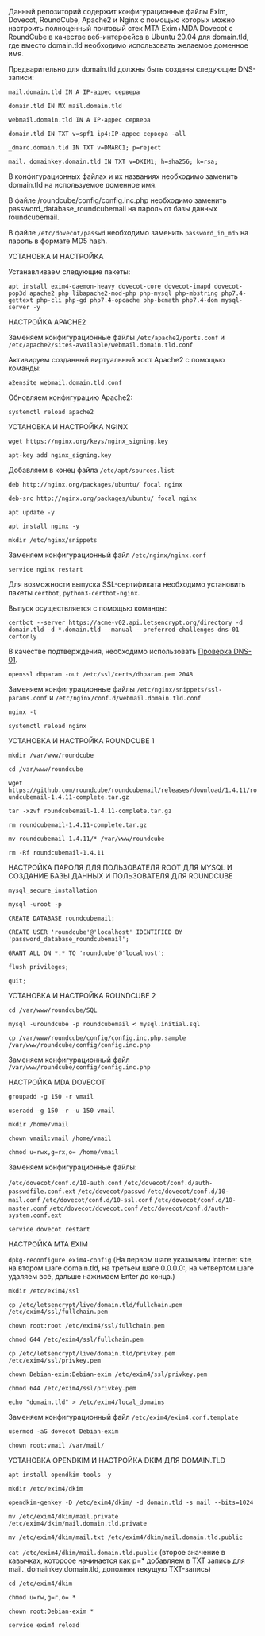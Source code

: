 Данный репозиторий содержит конфигурационные файлы Exim, Dovecot, RoundCube, Apache2 и Nginx с помощью которых можно настроить полноценный почтовый стек MTA Exim+MDA Dovecot c RoundCube в качестве веб-интерфейса в Ubuntu 20.04 для domain.tld, где вместо domain.tld необходимо использовать желаемое доменное имя.

Предварительно для domain.tld должны быть созданы следующие DNS-записи:

```
mail.domain.tld IN A IP-адрес сервера

domain.tld IN MX mail.domain.tld

webmail.domain.tld IN A IP-адрес сервера

domain.tld IN TXT v=spf1 ip4:IP-адрес сервера -all

_dmarc.domain.tld IN TXT v=DMARC1; p=reject

mail._domainkey.domain.tld IN TXT v=DKIM1; h=sha256; k=rsa; 
```

В конфигурационных файлах и их названиях необходимо заменить domain.tld на используемое доменное имя.

В файле /roundcube/config/config.inc.php необходимо заменить password_database_roundcubemail на пароль от базы данных roundcubemail.

В файле `/etc/dovecot/passwd` необходимо заменить `password_in_md5` на пароль в формате MD5 hash.






УСТАНОВКА И НАСТРОЙКА 

Устанавливаем следующие пакеты:

`apt install exim4-daemon-heavy dovecot-core dovecot-imapd dovecot-pop3d apache2 php libapache2-mod-php php-mysql php-mbstring php7.4-gettext php-cli php-gd php7.4-opcache php-bcmath php7.4-dom mysql-server -y`





НАСТРОЙКА APACHE2

Заменяем конфигурационные файлы `/etc/apache2/ports.conf` и `/etc/apache2/sites-available/webmail.domain.tld.conf`

Активируем созданный виртуальный хост Apache2 с помощью команды:

`a2ensite webmail.domain.tld.conf`

Обновляем конфигурацию Apache2:

`systemctl reload apache2`





УСТАНОВКА И НАСТРОЙКА NGINX

`wget https://nginx.org/keys/nginx_signing.key`

`apt-key add nginx_signing.key`

Добавляем в конец файла `/etc/apt/sources.list`

`deb http://nginx.org/packages/ubuntu/ focal nginx`

`deb-src http://nginx.org/packages/ubuntu/ focal nginx`

`apt update -y`

`apt install nginx -y`

`mkdir /etc/nginx/snippets`

Заменяем конфигурационный файл `/etc/nginx/nginx.conf`

`service nginx restart`

Для возможности выпуска SSL-сертификата необходимо установить пакеты `certbot`, `python3-certbot-nginx`.

Выпуск осуществляется с помощью команды:

```
certbot --server https://acme-v02.api.letsencrypt.org/directory -d domain.tld -d *.domain.tld --manual --preferred-challenges dns-01 certonly
```

В качестве подтверждения, необходимо использовать [Проверка DNS-01](https://letsencrypt.org/ru/docs/challenge-types/).

`openssl dhparam -out /etc/ssl/certs/dhparam.pem 2048`

Заменяем конфигурационные файлы `/etc/nginx/snippets/ssl-params.conf` и `/etc/nginx/conf.d/webmail.domain.tld.conf`

`nginx -t`

`systemctl reload nginx`





УСТАНОВКА И НАСТРОЙКА ROUNDCUBE 1

`mkdir /var/www/roundcube`

`cd /var/www/roundcube`

`wget https://github.com/roundcube/roundcubemail/releases/download/1.4.11/roundcubemail-1.4.11-complete.tar.gz`

`tar -xzvf roundcubemail-1.4.11-complete.tar.gz`

`rm roundcubemail-1.4.11-complete.tar.gz`

`mv roundcubemail-1.4.11/* /var/www/roundcube`

`rm -Rf roundcubemail-1.4.11`




НАСТРОЙКА ПАРОЛЯ ДЛЯ ПОЛЬЗОВАТЕЛЯ ROOT ДЛЯ MYSQL И СОЗДАНИЕ БАЗЫ ДАННЫХ И ПОЛЬЗОВАТЕЛЯ ДЛЯ ROUNDCUBE

`mysql_secure_installation`

`mysql -uroot -p`

`CREATE DATABASE roundcubemail;`

`CREATE USER 'roundcube'@'localhost' IDENTIFIED BY 'password_database_roundcubemail';`

`GRANT ALL ON *.* TO 'roundcube'@'localhost';`

`flush privileges;`

`quit;`





УСТАНОВКА И НАСТРОЙКА ROUNDCUBE 2

`cd /var/www/roundcube/SQL`

`mysql -uroundcube -p roundcubemail < mysql.initial.sql`

`cp /var/www/roundcube/config/config.inc.php.sample /var/www/roundcube/config/config.inc.php`

Заменяем конфигурационный файл `/var/www/roundcube/config/config.inc.php`




НАСТРОЙКА MDA DOVECOT

`groupadd -g 150 -r vmail`

`useradd -g 150 -r -u 150 vmail`

`mkdir /home/vmail`

`chown vmail:vmail /home/vmail`

`chmod u=rwx,g=rx,o= /home/vmail`

Заменяем конфигурационные файлы:

`/etc/dovecot/conf.d/10-auth.conf`
`/etc/dovecot/conf.d/auth-passwdfile.conf.ext`
`/etc/dovecot/passwd`
`/etc/dovecot/conf.d/10-mail.conf`
`/etc/dovecot/conf.d/10-ssl.conf`
`/etc/dovecot/conf.d/10-master.conf`
`/etc/dovecot/dovecot.conf`
`/etc/dovecot/conf.d/auth-system.conf.ext`

`service dovecot restart`

НАСТРОЙКА MTA EXIM

`dpkg-reconfigure exim4-config` (На первом шаге указываем internet site, на втором шаге domain.tld, на третьем шаге 0.0.0.0:, на четвертом шаге удаляем всё, дальше нажимаем Enter до конца.)

`mkdir /etc/exim4/ssl`

`cp /etc/letsencrypt/live/domain.tld/fullchain.pem /etc/exim4/ssl/fullchain.pem`

`chown root:root /etc/exim4/ssl/fullchain.pem`

`chmod 644 /etc/exim4/ssl/fullchain.pem`

`cp /etc/letsencrypt/live/domain.tld/privkey.pem /etc/exim4/ssl/privkey.pem`

`chown Debian-exim:Debian-exim /etc/exim4/ssl/privkey.pem`

`chmod 644 /etc/exim4/ssl/privkey.pem`

`echo "domain.tld" > /etc/exim4/local_domains`

Заменяем конфигурационный файл `/etc/exim4/exim4.conf.template`

`usermod -aG dovecot Debian-exim`

`chown root:vmail /var/mail/`





УСТАНОВКА OPENDKIM И НАСТРОЙКА DKIM ДЛЯ DOMAIN.TLD

`apt install opendkim-tools -y`

`mkdir /etc/exim4/dkim`

`opendkim-genkey -D /etc/exim4/dkim/ -d domain.tld -s mail --bits=1024`

`mv /etc/exim4/dkim/mail.private /etc/exim4/dkim/mail.domain.tld.private`

`mv /etc/exim4/dkim/mail.txt /etc/exim4/dkim/mail.domain.tld.public`

`cat /etc/exim4/dkim/mail.domain.tld.public` (второе значение в кавычках, котороое начинается как p=* добавляем в TXT запись для mail._domainkey.domain.tld, дополняя текущую TXT-запись)

`cd /etc/exim4/dkim`

`chmod u=rw,g=r,o= *`

`chown root:Debian-exim *`

`service exim4 reload`
